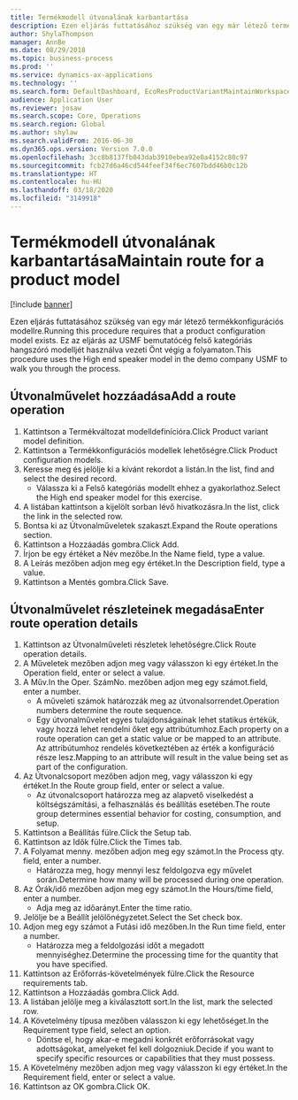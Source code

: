 ```yaml
---
title: Termékmodell útvonalának karbantartása
description: Ezen eljárás futtatásához szükség van egy már létező termékkonfigurációs modellre.
author: ShylaThompson
manager: AnnBe
ms.date: 08/29/2018
ms.topic: business-process
ms.prod: ''
ms.service: dynamics-ax-applications
ms.technology: ''
ms.search.form: DefaultDashboard, EcoResProductVariantMaintainWorkspace, PCProductConfigurationModelListPage, PCProductConfigurationModelDetails, PCRouteOperationDetails, WrkCtrCapabilityLookUp
audience: Application User
ms.reviewer: josaw
ms.search.scope: Core, Operations
ms.search.region: Global
ms.author: shylaw
ms.search.validFrom: 2016-06-30
ms.dyn365.ops.version: Version 7.0.0
ms.openlocfilehash: 3cc8b8137fb043dab3910ebea92e0a4152c80c97
ms.sourcegitcommit: fcb27d6a46cd544feef34f6ec7607bdd46b0c12b
ms.translationtype: HT
ms.contentlocale: hu-HU
ms.lasthandoff: 03/18/2020
ms.locfileid: "3149918"
---
```

# <a name="maintain-route-for-a-product-model"></a><span data-ttu-id="244ec-103">Termékmodell útvonalának karbantartása</span><span class="sxs-lookup"><span data-stu-id="244ec-103">Maintain route for a product model</span></span>

[!include [banner](../../includes/banner.md)]

<span data-ttu-id="244ec-104">Ezen eljárás futtatásához szükség van egy már létező termékkonfigurációs modellre.</span><span class="sxs-lookup"><span data-stu-id="244ec-104">Running this procedure requires that a product configuration model exists.</span></span> <span data-ttu-id="244ec-105">Ez az eljárás az USMF bemutatócég felső kategóriás hangszóró modelljét használva vezeti Önt végig a folyamaton.</span><span class="sxs-lookup"><span data-stu-id="244ec-105">This procedure uses the High end speaker model in the demo company USMF to walk you through the process.</span></span>


## <a name="add-a-route-operation"></a><span data-ttu-id="244ec-106">Útvonalművelet hozzáadása</span><span class="sxs-lookup"><span data-stu-id="244ec-106">Add a route operation</span></span>
1. <span data-ttu-id="244ec-107">Kattintson a Termékváltozat modelldefinícióra.</span><span class="sxs-lookup"><span data-stu-id="244ec-107">Click Product variant model definition.</span></span>
2. <span data-ttu-id="244ec-108">Kattintson a Termékkonfigurációs modellek lehetőségre.</span><span class="sxs-lookup"><span data-stu-id="244ec-108">Click Product configuration models.</span></span>
3. <span data-ttu-id="244ec-109">Keresse meg és jelölje ki a kívánt rekordot a listán.</span><span class="sxs-lookup"><span data-stu-id="244ec-109">In the list, find and select the desired record.</span></span>
    * <span data-ttu-id="244ec-110">Válassza ki a Felső kategóriás modellt ehhez a gyakorlathoz.</span><span class="sxs-lookup"><span data-stu-id="244ec-110">Select the High end speaker model for this exercise.</span></span>  
4. <span data-ttu-id="244ec-111">A listában kattintson a kijelölt sorban lévő hivatkozásra.</span><span class="sxs-lookup"><span data-stu-id="244ec-111">In the list, click the link in the selected row.</span></span>
5. <span data-ttu-id="244ec-112">Bontsa ki az Útvonalműveletek szakaszt.</span><span class="sxs-lookup"><span data-stu-id="244ec-112">Expand the Route operations section.</span></span>
6. <span data-ttu-id="244ec-113">Kattintson a Hozzáadás gombra.</span><span class="sxs-lookup"><span data-stu-id="244ec-113">Click Add.</span></span>
7. <span data-ttu-id="244ec-114">Írjon be egy értéket a Név mezőbe.</span><span class="sxs-lookup"><span data-stu-id="244ec-114">In the Name field, type a value.</span></span>
8. <span data-ttu-id="244ec-115">A Leírás mezőben adjon meg egy értéket.</span><span class="sxs-lookup"><span data-stu-id="244ec-115">In the Description field, type a value.</span></span>
9. <span data-ttu-id="244ec-116">Kattintson a Mentés gombra.</span><span class="sxs-lookup"><span data-stu-id="244ec-116">Click Save.</span></span>

## <a name="enter-route-operation-details"></a><span data-ttu-id="244ec-117">Útvonalművelet részleteinek megadása</span><span class="sxs-lookup"><span data-stu-id="244ec-117">Enter route operation details</span></span>
1. <span data-ttu-id="244ec-118">Kattintson az Útvonalműveleti részletek lehetőségre.</span><span class="sxs-lookup"><span data-stu-id="244ec-118">Click Route operation details.</span></span>
2. <span data-ttu-id="244ec-119">A Műveletek mezőben adjon meg vagy válasszon ki egy értéket.</span><span class="sxs-lookup"><span data-stu-id="244ec-119">In the Operation field, enter or select a value.</span></span>
3. <span data-ttu-id="244ec-120">A Műv.</span><span class="sxs-lookup"><span data-stu-id="244ec-120">In the Oper.</span></span> <span data-ttu-id="244ec-121">Szám</span><span class="sxs-lookup"><span data-stu-id="244ec-121">No.</span></span> <span data-ttu-id="244ec-122">mezőben adjon meg egy számot.</span><span class="sxs-lookup"><span data-stu-id="244ec-122">field, enter a number.</span></span>
    * <span data-ttu-id="244ec-123">A műveleti számok határozzák meg az útvonalsorrendet.</span><span class="sxs-lookup"><span data-stu-id="244ec-123">Operation numbers determine the route sequence.</span></span>  
    * <span data-ttu-id="244ec-124">Egy útvonalművelet egyes tulajdonságainak lehet statikus értékük, vagy hozzá lehet rendelni őket egy attribútumhoz.</span><span class="sxs-lookup"><span data-stu-id="244ec-124">Each property on a route operation can get a static value or be mapped to an attribute.</span></span> <span data-ttu-id="244ec-125">Az attribútumhoz rendelés következtében az érték a konfiguráció része lesz.</span><span class="sxs-lookup"><span data-stu-id="244ec-125">Mapping to an attribute will result in the value being set as part of the configuration.</span></span>  
4. <span data-ttu-id="244ec-126">Az Útvonalcsoport mezőben adjon meg, vagy válasszon ki egy értéket.</span><span class="sxs-lookup"><span data-stu-id="244ec-126">In the Route group field, enter or select a value.</span></span>
    * <span data-ttu-id="244ec-127">Az útvonalcsoport határozza meg az alapvető viselkedést a költségszámítási, a felhasználás és beállítás esetében.</span><span class="sxs-lookup"><span data-stu-id="244ec-127">The route group determines essential behavior for costing, consumption, and setup.</span></span>  
5. <span data-ttu-id="244ec-128">Kattintson a Beállítás fülre.</span><span class="sxs-lookup"><span data-stu-id="244ec-128">Click the Setup tab.</span></span>
6. <span data-ttu-id="244ec-129">Kattintson az Idők fülre.</span><span class="sxs-lookup"><span data-stu-id="244ec-129">Click the Times tab.</span></span>
7. <span data-ttu-id="244ec-130">A Folyamat menny. mezőben adjon meg egy számot.</span><span class="sxs-lookup"><span data-stu-id="244ec-130">In the Process qty. field, enter a number.</span></span>
    * <span data-ttu-id="244ec-131">Határozza meg, hogy mennyi lesz feldolgozva egy művelet során.</span><span class="sxs-lookup"><span data-stu-id="244ec-131">Determine how many will be processed during one operation.</span></span>  
8. <span data-ttu-id="244ec-132">Az Órák/idő mezőben adjon meg egy számot.</span><span class="sxs-lookup"><span data-stu-id="244ec-132">In the Hours/time field, enter a number.</span></span>
    * <span data-ttu-id="244ec-133">Adja meg az időarányt.</span><span class="sxs-lookup"><span data-stu-id="244ec-133">Enter the time ratio.</span></span>  
9. <span data-ttu-id="244ec-134">Jelölje be a Beállít jelölőnégyzetet.</span><span class="sxs-lookup"><span data-stu-id="244ec-134">Select the Set check box.</span></span>
10. <span data-ttu-id="244ec-135">Adjon meg egy számot a Futási idő mezőben.</span><span class="sxs-lookup"><span data-stu-id="244ec-135">In the Run time field, enter a number.</span></span>
    * <span data-ttu-id="244ec-136">Határozza meg a feldolgozási időt a megadott mennyiséghez.</span><span class="sxs-lookup"><span data-stu-id="244ec-136">Determine the processing time for the quantity that you have specified.</span></span>  
11. <span data-ttu-id="244ec-137">Kattintson az Erőforrás-követelmények fülre.</span><span class="sxs-lookup"><span data-stu-id="244ec-137">Click the Resource requirements tab.</span></span>
12. <span data-ttu-id="244ec-138">Kattintson a Hozzáadás gombra.</span><span class="sxs-lookup"><span data-stu-id="244ec-138">Click Add.</span></span>
13. <span data-ttu-id="244ec-139">A listában jelölje meg a kiválasztott sort.</span><span class="sxs-lookup"><span data-stu-id="244ec-139">In the list, mark the selected row.</span></span>
14. <span data-ttu-id="244ec-140">A Követelmény típusa mezőben válasszon ki egy lehetőséget.</span><span class="sxs-lookup"><span data-stu-id="244ec-140">In the Requirement type field, select an option.</span></span>
    * <span data-ttu-id="244ec-141">Döntse el, hogy akar-e megadni konkrét erőforrásokat vagy adottságokat, amelyeket fel kell dolgozniuk.</span><span class="sxs-lookup"><span data-stu-id="244ec-141">Decide if you want to specify specific resources or capabilities that they must possess.</span></span>  
15. <span data-ttu-id="244ec-142">A Követelmény mezőben adjon meg vagy válasszon ki egy értéket.</span><span class="sxs-lookup"><span data-stu-id="244ec-142">In the Requirement field, enter or select a value.</span></span>
16. <span data-ttu-id="244ec-143">Kattintson az OK gombra.</span><span class="sxs-lookup"><span data-stu-id="244ec-143">Click OK.</span></span>

